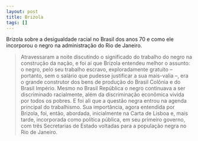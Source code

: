 ```yaml
---
layout: post
title: Brizola
tags: []
---
```


Brizola sobre a desigualdade racial no Brasil dos anos 70 e como ele incorporou o negro na administração do Rio de Janeiro.


> Atravessaram a noite discutindo o significado do trabalho do negro na construção da nação, e foi aí que Brizola entendeu melhor o assunto: o negro, pelo seu trabalho escravo, exploradamente gratuito – portanto, sem o salário que pudesse justificar a sua mais-valia –, era o grande construtor dos bens de produção do Brasil Colônia e do Brasil Império. Mesmo no Brasil República o negro continuava a ser discriminado racialmente, além da discriminação econômica vivida por todos os pobres. E foi ali que a questão negra entrou na agenda principal do trabalhismo. Sua importância, agora entendida por Brizola, foi, então, abordada, inicialmente na Carta de Lisboa e, mais tarde, incorporada como política pública, em seu primeiro governo, com três Secretarias de Estado voltadas para a população negra no Rio de Janeiro.
